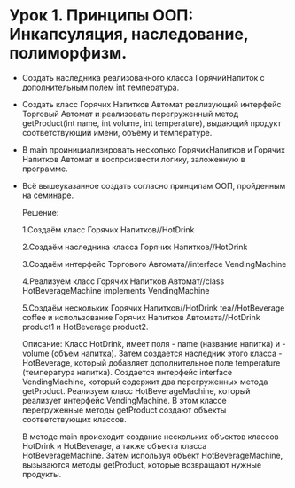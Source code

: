 # Урок 1. Принципы ООП: Инкапсуляция, наследование, полиморфизм.

- Создать наследника реализованного класса ГорячийНапиток с дополнительным полем int температура.
- Создать класс Горячих Напитков Автомат реализующий интерфейс Торговый Автомат и реализовать перегруженный метод getProduct(int name, int volume, int temperature), выдающий продукт соответствующий имени, объёму и температуре.
- В main проинициализировать несколько ГорячихНапитков и Горячих Напитков Автомат и воспроизвести логику, заложенную в программе.
- Всё вышеуказанное создать согласно принципам ООП, пройденным на семинаре.

  Решение:
  
  1.Создаём класс Горячих Напитков//HotDrink
  
  2.Создаём наследника класса Горячих Напитков//HotDrink
  
  3.Создаём интерфейс Торгового Автомата//interface VendingMachine
  
  4.Реализуем класс Горячих Напитков Автомат//class HotBeverageMachine implements VendingMachine
  
  5.Создаём нескольких Горячих Напитков//HotDrink tea//HotBeverage coffee и использование Горячих Напитков Автомата//HotDrink product1 и HotBeverage product2.
  
 
  Описание:
  Класс HotDrink, имеет поля - name (название напитка) и - volume (объем напитка). Затем создается наследник этого класса - HotBeverage, который добавляет дополнительное поле temperature (температура напитка).
  Создается интерфейс interface VendingMachine, который содержит два перегруженных метода getProduct. Реализуем класс HotBeverageMachine, который реализует интерфейс VendingMachine.
  В этом классе перегруженные методы getProduct создают объекты соответствующих классов.

  В методе main происходит создание нескольких объектов классов HotDrink и HotBeverage, а также объекта класса HotBeverageMachine.
  Затем используя объект HotBeverageMachine, вызываются методы getProduct, которые возвращают нужные продукты.
